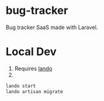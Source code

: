 # bug-tracker
Bug tracker SaaS made with Laravel.

# Local Dev
1. Requires [lando](https://github.com/lando/hyperdrive)
2. 
```sh
lando start
lando artisan migrate
```
